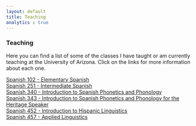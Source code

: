 ```yaml
---
layout: default
title: Teaching
analytics : true
---
```


### Teaching

Here you can find a list of some of the classes I have taught or am currently teaching at the University of Arizona. Click on the links for more information about each one.


[Spanish 102 - Elementary Spanish][102]  
[Spanish 251 - Intermediate Spanish][251]  
[Spanish 340 - Introduction to Spanish Phonetics and Phonology][340]  
[Spanish 343 - Introduction to Spanish Phonetics and Phonology for the Heritage Speaker][343]  
[Spanish 452 - Introduction to Hispanic Linguistics][452]  
[Spanish 457 - Applied Linguistics][457]  

[102]: /classes/span102
[251]: /classes/span251
[340]: /classes/span340
[343]: /classes/span343
[452]: /classes/span452
[457]: /classes/span457
